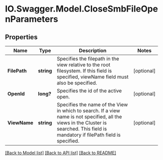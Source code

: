 # IO.Swagger.Model.CloseSmbFileOpenParameters
## Properties

Name | Type | Description | Notes
------------ | ------------- | ------------- | -------------
**FilePath** | **string** | Specifies the filepath in the view relative to the root filesystem. If this field is specified, viewName field must also be specified. | [optional] 
**OpenId** | **long?** | Specifies the id of the active open. | [optional] 
**ViewName** | **string** | Specifies the name of the View in which to search. If a view name is not specified, all the views in the Cluster is searched. This field is mandatory if filePath field is specified. | [optional] 

[[Back to Model list]](../README.md#documentation-for-models) [[Back to API list]](../README.md#documentation-for-api-endpoints) [[Back to README]](../README.md)

